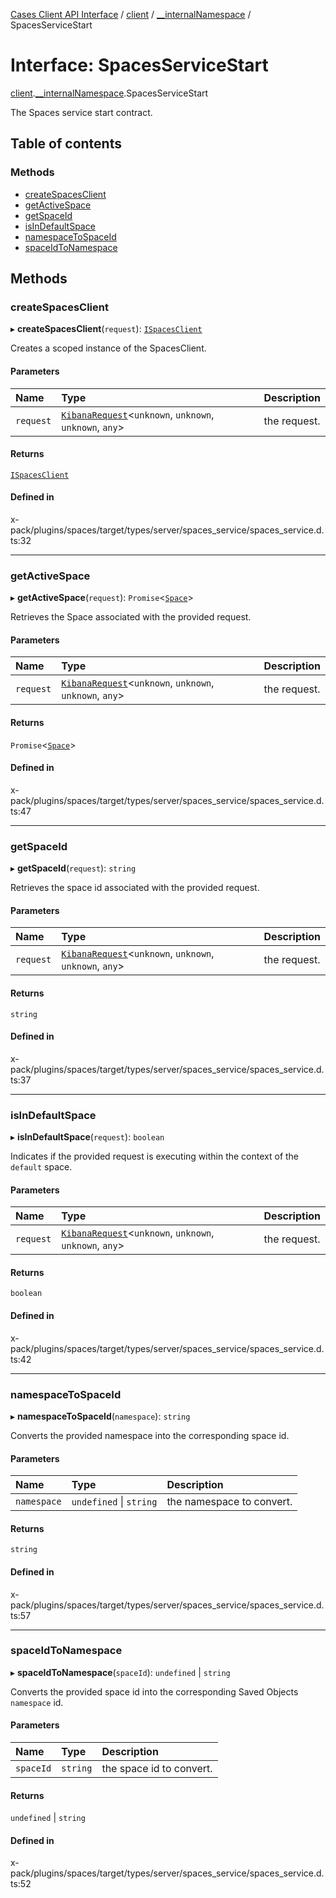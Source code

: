 [Cases Client API Interface](../README.md) / [client](../modules/client.md) / [\_\_internalNamespace](../modules/client.__internalNamespace.md) / SpacesServiceStart

# Interface: SpacesServiceStart

[client](../modules/client.md).[__internalNamespace](../modules/client.__internalNamespace.md).SpacesServiceStart

The Spaces service start contract.

## Table of contents

### Methods

- [createSpacesClient](client.__internalNamespace.SpacesServiceStart.md#createspacesclient)
- [getActiveSpace](client.__internalNamespace.SpacesServiceStart.md#getactivespace)
- [getSpaceId](client.__internalNamespace.SpacesServiceStart.md#getspaceid)
- [isInDefaultSpace](client.__internalNamespace.SpacesServiceStart.md#isindefaultspace)
- [namespaceToSpaceId](client.__internalNamespace.SpacesServiceStart.md#namespacetospaceid)
- [spaceIdToNamespace](client.__internalNamespace.SpacesServiceStart.md#spaceidtonamespace)

## Methods

### createSpacesClient

▸ **createSpacesClient**(`request`): [`ISpacesClient`](client.__internalNamespace.ISpacesClient.md)

Creates a scoped instance of the SpacesClient.

#### Parameters

| Name | Type | Description |
| :------ | :------ | :------ |
| `request` | [`KibanaRequest`](../classes/client.__internalNamespace.KibanaRequest.md)<`unknown`, `unknown`, `unknown`, `any`\> | the request. |

#### Returns

[`ISpacesClient`](client.__internalNamespace.ISpacesClient.md)

#### Defined in

x-pack/plugins/spaces/target/types/server/spaces_service/spaces_service.d.ts:32

___

### getActiveSpace

▸ **getActiveSpace**(`request`): `Promise`<[`Space`](client.__internalNamespace.Space.md)\>

Retrieves the Space associated with the provided request.

#### Parameters

| Name | Type | Description |
| :------ | :------ | :------ |
| `request` | [`KibanaRequest`](../classes/client.__internalNamespace.KibanaRequest.md)<`unknown`, `unknown`, `unknown`, `any`\> | the request. |

#### Returns

`Promise`<[`Space`](client.__internalNamespace.Space.md)\>

#### Defined in

x-pack/plugins/spaces/target/types/server/spaces_service/spaces_service.d.ts:47

___

### getSpaceId

▸ **getSpaceId**(`request`): `string`

Retrieves the space id associated with the provided request.

#### Parameters

| Name | Type | Description |
| :------ | :------ | :------ |
| `request` | [`KibanaRequest`](../classes/client.__internalNamespace.KibanaRequest.md)<`unknown`, `unknown`, `unknown`, `any`\> | the request. |

#### Returns

`string`

#### Defined in

x-pack/plugins/spaces/target/types/server/spaces_service/spaces_service.d.ts:37

___

### isInDefaultSpace

▸ **isInDefaultSpace**(`request`): `boolean`

Indicates if the provided request is executing within the context of the `default` space.

#### Parameters

| Name | Type | Description |
| :------ | :------ | :------ |
| `request` | [`KibanaRequest`](../classes/client.__internalNamespace.KibanaRequest.md)<`unknown`, `unknown`, `unknown`, `any`\> | the request. |

#### Returns

`boolean`

#### Defined in

x-pack/plugins/spaces/target/types/server/spaces_service/spaces_service.d.ts:42

___

### namespaceToSpaceId

▸ **namespaceToSpaceId**(`namespace`): `string`

Converts the provided namespace into the corresponding space id.

#### Parameters

| Name | Type | Description |
| :------ | :------ | :------ |
| `namespace` | `undefined` \| `string` | the namespace to convert. |

#### Returns

`string`

#### Defined in

x-pack/plugins/spaces/target/types/server/spaces_service/spaces_service.d.ts:57

___

### spaceIdToNamespace

▸ **spaceIdToNamespace**(`spaceId`): `undefined` \| `string`

Converts the provided space id into the corresponding Saved Objects `namespace` id.

#### Parameters

| Name | Type | Description |
| :------ | :------ | :------ |
| `spaceId` | `string` | the space id to convert. |

#### Returns

`undefined` \| `string`

#### Defined in

x-pack/plugins/spaces/target/types/server/spaces_service/spaces_service.d.ts:52
